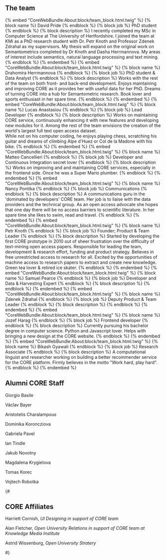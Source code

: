 ## The team

{% embed "CoreWebBundle:About:block/team\_block.html.twig" %} {% block name %} David Pride {% endblock %} {% block job %} PhD student {% endblock %} {% block description %} I recently completed my MSc in Computer Science at The University of Hertfordshire. I joined the team at KMi as a PhD research student with Dr. Petr Knoth and Professor Zdenek Zdrahal as my supervisors. My thesis will expand on the original work on Semantometrics completed by Dr Knoth and Dasha Herrmannova. My areas of interest include semantics, natural language processing and text mining. {% endblock %} {% endembed %} {% embed "CoreWebBundle:About:block/team\_block.html.twig" %} {% block name %} Drahomira Herrmannova {% endblock %} {% block job %} PhD student & Data Analyst {% endblock %} {% block description %} Works with the rest of the team on both front- and back-end development. Enjoys maintaining and improving CORE as it provides her with useful data for her PhD. Dreams of turning CORE into a hub for Semantometric research. Book lover and sports enthusiast in her spare time. {% endblock %} {% endembed %} {% embed "CoreWebBundle:About:block/team\_block.html.twig" %} {% block name %} Lucas Anastasiou {% endblock %} {% block job %} Lead Developer {% endblock %} {% block description %} Works on maintaining CORE service, continuously enhancing it with new features and developing new modules for it. Among the rest of the team envisions the creation of the world's largest full text open access dataset.  
While not on his computer coding, he enjoys playing chess, scratching his guitar and dreams of climbing Alpe d'Huez or Col de la Madone with his bike. {% endblock %} {% endembed %} {% embed "CoreWebBundle:About:block/team\_block.html.twig" %} {% block name %} Matteo Cancellieri {% endblock %} {% block job %} Developer and Continuous Integration secret lover {% endblock %} {% block description %} Works on improving and and maintaining CORE services, especially in the frontend side. Once he was a Super Mario plumber. {% endblock %} {% endembed %} {% embed "CoreWebBundle:About:block/team\_block.html.twig" %} {% block name %} Nancy Pontika {% endblock %} {% block job %} Communications {% endblock %} {% block description %} A communications guru in the 'dominated by developers' CORE team. Her job is to liaise with the data providers and the technical group. As an open access advocate she hopes that one day there will be no access barriers to scientific literature. In her spare time she likes to swim, read and travel. {% endblock %} {% endembed %} {% embed "CoreWebBundle:About:block/team\_block.html.twig" %} {% block name %} Petr Knoth {% endblock %} {% block job %} Founder; Product & Team Leader {% endblock %} {% block description %} Started by developing the first CORE prototype in 2010 out of sheer frustration over the difficulty of text-mining open access papers. Responsible for leading the team, development & research effort, funding and product strategy. Believes in free unrestricted access to research for all. Excited by the opportunities of machine access to research papers to extract and create new knowledge. Green tea lover & retired ice skater. {% endblock %} {% endembed %} {% embed "CoreWebBundle:About:block/team\_block.html.twig" %} {% block name %} Samuel Pearce {% endblock %} {% block job %} Developer and Data & Harvesting Expert {% endblock %} {% block description %} {% endblock %} {% endembed %} {% embed "CoreWebBundle:About:block/team\_block.html.twig" %} {% block name %} Zdenek Zdrahal {% endblock %} {% block job %} Deputy Product & Team Leader {% endblock %} {% block description %} {% endblock %} {% endembed %} {% embed "CoreWebBundle:About:block/team\_block.html.twig" %} {% block name %} Jozef Harag {% endblock %} {% block job %} Frontend developer {% endblock %} {% block description %} Currently pursuing his bachelor degree in computer science. Python and Javascript lover. Helps with bringing a new design at the CORE website. {% endblock %} {% endembed %} {% embed "CoreWebBundle:About:block/team\_block.html.twig" %} {% block name %} Bikash Gyawali {% endblock %} {% block job %} Research Associate {% endblock %} {% block description %} A computational linguist and researcher working on building a better recommender service for the CORE platform. Firmly believes in the motto "Work hard, play hard". {% endblock %} {% endembed %}

## Alumni CORE Staff

Giorgio Basile

Václav Bayer

Aristotelis Charalampous

Dominika Koroncziova

Gabriela Pavel

Ian Tindle

Jakub Novotny

Magdalena Krygielova

Tomas Korec

Vojtech Robotka

{#

## CORE Affiliates

Harriett Cornish, _UI Designing in support of CORE team_

Alan Fletcher, _Open University Relations in support of CORE team at Knowledge Media Institute_

Astrid Wissenburg, _Open University Stratery_

#}